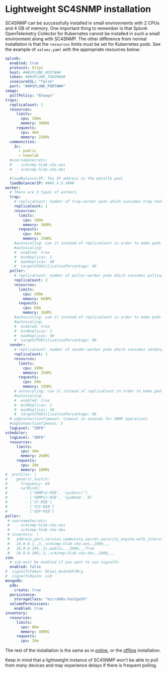 # Lightweight SC4SNMP installation

SC4SNMP can be successfully installed in small environments with 2 CPUs and 4 GB of memory.
One important thing to remember is that Splunk OpenTelemetry Collector for Kubernetes cannot be installed in such a small
environment along with SC4SNMP. The other difference from normal installation is that the `resources` limits must be set for Kubernetes
pods. See the example of `values.yaml` with the appropriate resources below:

```yaml
splunk:
  enabled: true
  protocol: https
  host: ###SPLUNK_HOST###
  token: ###SPLUNK_TOKEN###
  insecureSSL: "false"
  port: "###SPLUNK_PORT###"
image:
  pullPolicy: "Always"
traps:
  replicaCount: 1
  resources:
     limits:
       cpu: 100m
       memory: 300Mi
     requests:
       cpu: 40m
       memory: 256Mi 
  communities:
    2c:
      - public
      - homelab
  #usernameSecrets:
  #  - sc4snmp-hlab-sha-aes
  #  - sc4snmp-hlab-sha-des

  #loadBalancerIP: The IP address in the metallb pool
  loadBalancerIP: ###X.X.X.X###
worker:
  # There are 3 types of workers 
  trap:
    # replicaCount: number of trap-worker pods which consumes trap tasks
    replicaCount: 1
    resources:
      limits:
        cpu: 100m
        memory: 300Mi
      requests:
        cpu: 40m
        memory: 150Mi
    #autoscaling: use it instead of replicaCount in order to make pods scalable by itself
    #autoscaling:
    #  enabled: true
    #  minReplicas: 2
    #  maxReplicas: 40
    #  targetCPUUtilizationPercentage: 80
  poller:
    # replicaCount: number of poller-worker pods which consumes polling tasks
    replicaCount: 2
    resources:
      limits:
        cpu: 200m
        memory: 600Mi
      requests:
        cpu: 60m
        memory: 260Mi
    #autoscaling: use it instead of replicaCount in order to make pods scalable by itself
    #autoscaling:
    #  enabled: true
    #  minReplicas: 2
    #  maxReplicas: 40
    #  targetCPUUtilizationPercentage: 80
  sender:
    # replicaCount: number of sender-worker pods which consumes sending tasks
    replicaCount: 1
    resources:
      limits:
        cpu: 100m
        memory: 350Mi
      requests:
        cpu: 30m
        memory: 250Mi
    # autoscaling: use it instead of replicaCount in order to make pods scalable by itself
    #autoscaling:
    #  enabled: true
    #  minReplicas: 2
    #  maxReplicas: 40
    #  targetCPUUtilizationPercentage: 80
  # udpConnectionTimeout: timeout in seconds for SNMP operations
  #udpConnectionTimeout: 5
  logLevel: "INFO"
scheduler:
  logLevel: "INFO"
  resources:
     limits:
       cpu: 40m
       memory: 260Mi
     requests:
       cpu: 20m
       memory: 180Mi
#  profiles: |
#    generic_switch:
#      frequency: 60
#      varBinds:
#        - ['SNMPv2-MIB', 'sysDescr']
#        - ['SNMPv2-MIB', 'sysName', 0]
#        - ['IF-MIB']
#        - ['TCP-MIB']
#        - ['UDP-MIB']
poller:
 # usernameSecrets:
 #   - sc4snmp-hlab-sha-aes
 #   - sc4snmp-hlab-sha-des
 # inventory: |
 #   address,port,version,community,secret,security_engine,walk_interval,profiles,smart_profiles,delete
 #   10.0.0.1,,3,,sc4snmp-hlab-sha-aes,,1800,,,
 #   10.0.0.199,,2c,public,,,3000,,,True
 #   10.0.0.100,,3,,sc4snmp-hlab-sha-des,,1800,,,
sim:
  # sim must be enabled if you want to use signalFx
  enabled: false
#  signalfxToken: BCwaJ_Ands4Xh7Nrg
#  signalfxRealm: us0
mongodb:
  pdb:
    create: true
  persistence:
    storageClass: "microk8s-hostpath"
  volumePermissions:
    enabled: true
inventory:
  resources:
     limits:
       cpu: 60m
       memory: 300Mi
     requests:
       cpu: 20m
```

The rest of the installation is the same as in [online](gettingstarted/sc4snmp-installation.md), or the
[offline](offlineinstallation/offline-sc4snmp.md) installation.

Keep in mind that a lightweight instance of SC4SNMP won't be able to poll from many devices and may experience delays 
if there is frequent polling.
